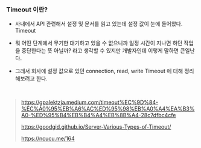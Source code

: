 

### Timeout 이란?

- 사내에서 API 관련해서 설정 및 문서를 읽고 있는데 설정 값이 눈에 들어왔다. Timeout

  

- 뭐 어떤 단계에서 무기한 대기하고 있을 수 없으니까 일정 시간이 지나면 하던 작업을 중단한다는 뜻 아닐까? 라고 생각할 수 있지만 개발자인데 이렇게 말하면 큰일난다.

  

- 그래서 회사에 설정 값으로 있던 connection, read, write Timeout 에 대해 정리 해보려고 한다.



<br>





> https://gpalektzja.medium.com/timeout%EC%9D%84-%EC%A0%95%EB%A6%AC%ED%95%98%EB%A0%A4%EA%B3%A0-%ED%95%B4%EB%B4%A4%EB%8B%A4-28c7dfbc4cfe
>
> https://goodgid.github.io/Server-Various-Types-of-Timeout/
>
> https://ncucu.me/164

